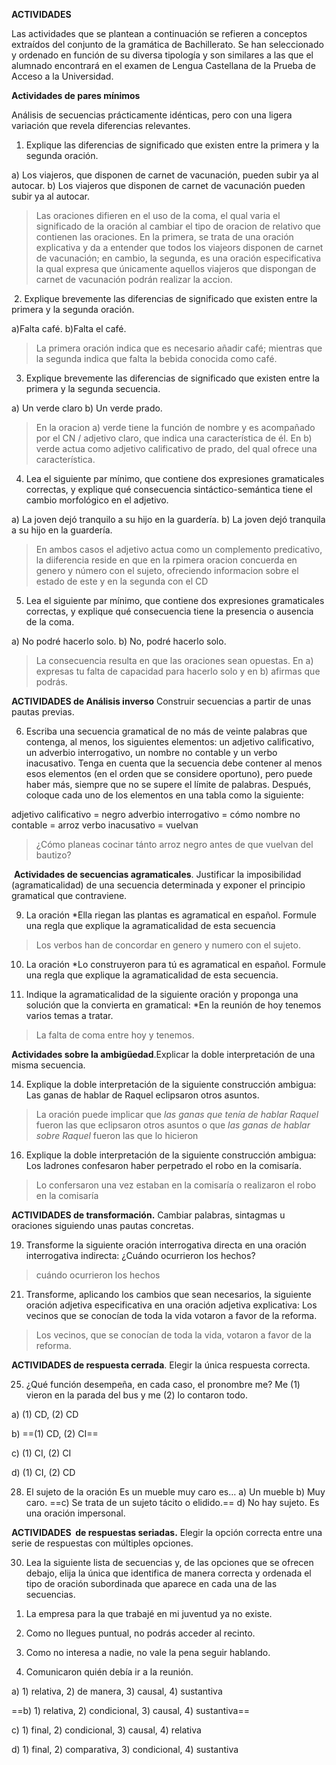 **ACTIVIDADES**

Las actividades que se plantean a continuación se refieren a conceptos extraídos del conjunto de la gramática de Bachillerato. Se han seleccionado y ordenado en función de su diversa tipología y son similares a las que el alumnado encontrará en el examen de Lengua Castellana de la Prueba de Acceso a la Universidad.

**Actividades de pares mínimos**

Análisis de secuencias prácticamente idénticas, pero con una ligera variación que revela diferencias relevantes.

1. Explique las diferencias de significado que existen entre la primera y la segunda oración.

a) Los viajeros, que disponen de carnet de vacunación, pueden subir ya al autocar.
b) Los viajeros que disponen de carnet de vacunación pueden subir ya al autocar.

> Las oraciones difieren en el uso de la coma, el qual varia el significado de la oración al cambiar el tipo de oracion de relativo que contienen las oraciones. En la primera, se trata de una oración explicativa y da a entender que todos los viajeors disponen de carnet de vacunación; en cambio, la segunda, es una oración especificativa la qual expresa que únicamente aquellos viajeros que dispongan de carnet de vacunación podrán realizar la accion.

 2. Explique brevemente las diferencias de significado que existen entre la primera y la segunda oración.

a)Falta café.
b)Falta el café.

> La primera oración indica que es necesario añadir café; mientras que la segunda indica que falta la bebida conocida como café.

3. Explique brevemente las diferencias de significado que existen entre la primera y la segunda secuencia.

a) Un verde claro
b) Un verde prado.

> En la oracion a) verde tiene la función de nombre y es acompañado por el CN / adjetivo claro, que indica una característica de él. En b) verde actua como adjetivo calificativo de prado, del qual ofrece una característica.

4. Lea el siguiente par mínimo, que contiene dos expresiones gramaticales correctas, y explique qué consecuencia sintáctico-semántica tiene el cambio morfológico en el adjetivo.

a) La joven dejó tranquilo a su hijo en la guardería.
b) La joven dejó tranquila a su hijo en la guardería.

> En ambos casos el adjetivo actua como un complemento predicativo, la diiferencia reside en que en la rpimera oracion concuerda en genero y número con el sujeto, ofreciendo informacion sobre el estado de este y en la segunda con el CD

5. Lea el siguiente par mínimo, que contiene dos expresiones gramaticales correctas, y explique qué consecuencia tiene la presencia o ausencia de la coma.

a) No podré hacerlo solo.
b) No, podré hacerlo solo.

> La consecuencia resulta en que las oraciones sean opuestas. En a) expresas tu falta de capacidad para hacerlo solo y en b) afirmas que podrás.

**ACTIVIDADES de Análisis inverso** Construir secuencias a partir de unas pautas previas.

6. Escriba una secuencia gramatical de no más de veinte palabras que contenga, al menos, los siguientes elementos: un adjetivo calificativo, un adverbio interrogativo, un nombre no contable y un verbo inacusativo. Tenga en cuenta que la secuencia debe contener al menos esos elementos (en el orden que se considere oportuno), pero puede haber más, siempre que no se supere el límite de palabras. Después, coloque cada uno de los elementos en una tabla como la siguiente:

adjetivo calificativo = negro
adverbio interrogativo = cómo
nombre no contable = arroz
verbo inacusativo = vuelvan

>¿Cómo planeas cocinar tánto arroz negro antes de que vuelvan del bautizo?

 **Actividades de secuencias agramaticales**. Justificar la imposibilidad (agramaticalidad) de una secuencia determinada y exponer el principio gramatical que contraviene.

9. La oración *Ella riegan las plantas es agramatical en español. Formule una regla que explique la agramaticalidad de esta secuencia

> Los verbos han de concordar en genero y numero con el sujeto.

10. La oración *Lo construyeron para tú es agramatical en español. Formule una regla que explique la agramaticalidad de esta secuencia.



11. Indique la agramaticalidad de la siguiente oración y proponga una solución que la convierta en gramatical: *En la reunión de hoy tenemos varios temas a tratar.

>La falta de coma entre hoy y tenemos.

**Actividades sobre la ambigüedad**.Explicar la doble interpretación de una misma secuencia.

14. Explique la doble interpretación de la siguiente construcción ambigua: Las ganas de hablar de Raquel eclipsaron otros asuntos.

> La oración puede implicar que *las ganas que tenía de hablar Raquel* fueron las que eclipsaron otros asuntos o que *las ganas de hablar sobre Raquel* fueron las que lo hicieron

16. Explique la doble interpretación de la siguiente construcción ambigua: Los ladrones confesaron haber perpetrado el robo en la comisaría.

> Lo confersaron una vez estaban en la comisaría o realizaron el robo en la comisaría

**ACTIVIDADES de transformación.** Cambiar palabras, sintagmas u oraciones siguiendo unas pautas concretas.

19. Transforme la siguiente oración interrogativa directa en una oración interrogativa indirecta: ¿Cuándo ocurrieron los hechos?

>cuándo ocurrieron los hechos

21. Transforme, aplicando los cambios que sean necesarios, la siguiente oración adjetiva especificativa en una oración adjetiva explicativa: Los vecinos que se conocían de toda la vida votaron a favor de la reforma.

>Los vecinos, que se conocían de toda la vida, votaron a favor de la reforma.

**ACTIVIDADES de respuesta cerrada**. Elegir la única respuesta correcta.

25. ¿Qué función desempeña, en cada caso, el pronombre me? Me (1) vieron en la parada del bus y me (2) lo contaron todo.

a) (1) CD, (2) CD

b) ==(1) CD, (2) CI==

c) (1) CI, (2) CI

d) (1) CI, (2) CD

28. El sujeto de la oración Es un mueble muy caro es… a) Un mueble b) Muy caro. ==c) Se trata de un sujeto tácito o elidido.== d) No hay sujeto. Es una oración impersonal.

**ACTIVIDADES  de respuestas seriadas.** Elegir la opción correcta entre una serie de respuestas con múltiples opciones.

30. Lea la siguiente lista de secuencias y, de las opciones que se ofrecen debajo, elija la única que identifica de manera correcta y ordenada el tipo de oración subordinada que aparece en cada una de las secuencias.

1) La empresa para la que trabajé en mi juventud ya no existe.

2) Como no llegues puntual, no podrás acceder al recinto.

3) Como no interesa a nadie, no vale la pena seguir hablando.

4) Comunicaron quién debía ir a la reunión.

a) 1) relativa, 2) de manera, 3) causal, 4) sustantiva

==b) 1) relativa, 2) condicional, 3) causal, 4) sustantiva==

c) 1) final, 2) condicional, 3) causal, 4) relativa

d) 1) final, 2) comparativa, 3) condicional, 4) sustantiva